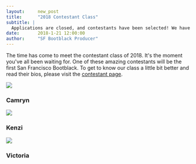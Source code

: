 ```yaml
---
layout:     new_post
title:      "2018 Contestant Class"
subtitle: |
  Applications are closed, and contestants have been selected! We have an amazing first class for San Francisco Bootblack!
date:       2018-1-21 12:00:00
author:     "SF Bootblack Producer"
---
```


<p>
The time has come to meet the contestant class of 2018. It's the moment you've all been waiting for. One of these amazing contestants will be the first San Francisco Bootblack. To get to know our class a little bit better and read their bios, please visit the <a href="/2018/contestants"> contestant page</a>.

</p>

<div class="row">
  <div class="col-4 text-center">
    <img class="img-fluid" src="{{site.data.2018.contestants.camryn.photo}}"/>
    <h3> Camryn </h3>
  </div>
  <div class="col-4 text-center">
    <img class="img-fluid" src="{{site.data.2018.contestants.kenzi.photo}}"/>
    <h3> Kenzi </h3>
  </div>
  <div class="col-4 text-center">
    <img class="img-fluid" src="{{site.data.2018.contestants.victoria.photo}}"/>
    <h3> Victoria </h3>
  </div>
</div>
